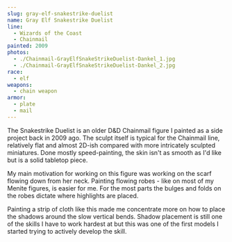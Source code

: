 ```yaml
---
slug: gray-elf-snakestrike-duelist
name: Gray Elf Snakestrike Duelist
line:
  - Wizards of the Coast
  - Chainmail
painted: 2009
photos:
  - ./Chainmail-GrayElfSnakeStrikeDuelist-Dankel_1.jpg
  - ./Chainmail-GrayElfSnakeStrikeDuelist-Dankel_2.jpg
race:
  - elf
weapons:
  - chain weapon
armor:
  - plate
  - mail
---
```


The Snakestrike Duelist is an older D&D Chainmail figure I painted as a side project back in 2009 ago. The sculpt itself is typical for the Chainmail line, relatively flat and almost 2D-ish compared with more intricately sculpted miniatures. Done mostly speed-painting, the skin isn't as smooth as I'd like but is a solid tabletop piece.

My main motivation for working on this figure was working on the scarf flowing down from her neck. Painting flowing robes - like on most of my Menite figures, is easier for me. For the most parts the bulges and folds on the robes dictate where highlights are placed.

Painting a strip of cloth like this made me concentrate more on how to place the shadows around the slow vertical bends. Shadow placement is still one of the skills I have to work hardest at but this was one of the first models I started trying to actively develop the skill.
